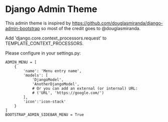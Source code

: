 # Django Admin Theme

This admin theme is inspired by https://github.com/douglasmiranda/django-admin-bootstrap
so most of the credit goes to @douglasmiranda.

Add 'django.core.context_processors.request' to TEMPLATE_CONTEXT_PROCESSORS.

Please configure in your settings.py:

    ADMIN_MENU = [
        {
            'name': 'Menu entry name',
            'models': [
                'DjangoModel',
                'AnotherDjangoModel',
                # Or you can add an external (or internal) URL:
                # ('URL', 'https://google.com/')
            ],
            'icon':'icon-stack'
        }
    ]
    BOOTSTRAP_ADMIN_SIDEBAR_MENU = True



